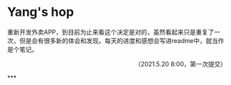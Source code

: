 # Yang's hop

重新开发外卖APP，到目前为止来看这个决定是对的，虽然看起来只是重复了一次，但是会有很多新的体会和发现。每天的进度和感想会写进readme中，就当作是个笔记。

<p align="right">（2021.5.20 8:00，第一次提交）</p>
***
